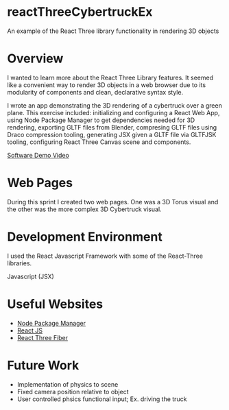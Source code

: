 # reactThreeCybertruckEx
An example of the React Three library functionality in rendering 3D objects


# Overview

I wanted to learn more about the React Three Library features. It seemed like a convenient way to render 3D objects in a web browser due to its modularity of components and clean, declarative syntax style. 

I wrote an app demonstrating the 3D rendering of a cybertruck over a green plane. This exercise included: initializing and configuring a React Web App, using Node Package Manager to get dependencies needed for 3D rendering, exporting GLTF files from Blender, compresing GLTF files using Draco compression tooling, generating JSX given a GLTF file via GLTFJSK tooling, configuring React Three Canvas scene and components.


[Software Demo Video](https://youtu.be/Fy0g0tZBEFo)

# Web Pages

During this sprint I created two web pages. One was a 3D Torus visual and the other was the more complex 3D Cybertruck visual.

# Development Environment

I used the React Javascript Framework with some of the React-Three libraries.

Javascript (JSX)

# Useful Websites

* [Node Package Manager](https://www.npmjs.com)
* [React JS](https://reactjs.org/tutorial/tutorial.html)
* [React Three Fiber](https://docs.pmnd.rs/react-three-fiber/getting-started/your-first-scene)

# Future Work

* Implementation of physics to scene
* Fixed camera position relative to object
* User controlled phsics functional input; Ex. driving the truck
